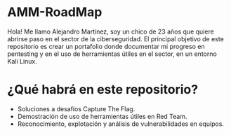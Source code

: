 # AMM-RoadMap
Hola! Me llamo Alejandro Martínez, soy un chico de 23 años que quiere abrirse paso en el sector de la ciberseguridad. El principal objetivo de este repositorio es crear un portafolio donde documentar mi progreso en pentesting y en el uso de herramientas útiles en el sector, en un entorno Kali Linux.

# ¿Qué habrá en este repositorio?
- Soluciones a desafíos Capture The Flag.
- Demostración de uso de herramientas útiles en Red Team.
- Reconocimiento, explotación y análisis de vulnerabilidades en equipos.
